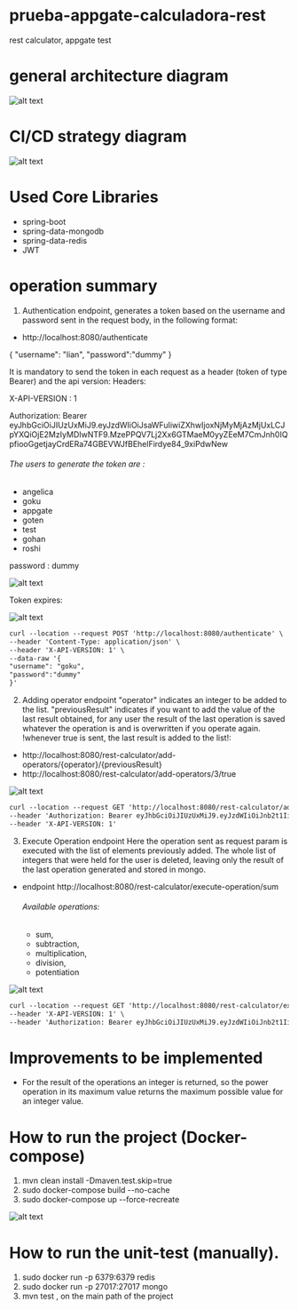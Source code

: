 # prueba-appgate-calculadora-rest

rest calculator, appgate test

# general architecture diagram

![alt text](https://github.com/AngelicaQuevedo/prueba-appgate-calculadora-rest/blob/develop/src/main/resources/Diagrama%20Arquitectura.png?raw=true)

# CI/CD strategy diagram 

![alt text](https://github.com/AngelicaQuevedo/prueba-appgate-calculadora-rest/blob/develop/src/main/resources/CI-CD.png?raw=true)




# Used Core Libraries
* spring-boot
* spring-data-mongodb
* spring-data-redis
* JWT

# operation summary

1. Authentication endpoint, generates a token based on the username and password sent in the request body, in the following format:


 * http://localhost:8080/authenticate

{
"username": "lian",
"password":"dummy"
}

It is mandatory to send the token in each request as a header (token of type Bearer) and the api version:
Headers: 

X-API-VERSION : 1

Authorization:
Bearer eyJhbGciOiJIUzUxMiJ9.eyJzdWIiOiJsaWFuIiwiZXhwIjoxNjMyMjAzMjUxLCJpYXQiOjE2MzIyMDIwNTF9.MzePPQV7Lj2Xx6GTMaeM0yyZEeM7CmJnh0IQpfiooGgetjayCrdERa74GBEVWJfBEhelFirdye84_9xiPdwNew

###### The users to generate the token are : 
* angelica
* goku
* appgate
* goten
* test
* gohan
* roshi 

password : dummy

![alt text](https://github.com/AngelicaQuevedo/prueba-appgate-calculadora-rest/blob/develop/src/main/resources/auth.png?raw=true)

Token expires:

![alt text](https://github.com/AngelicaQuevedo/prueba-appgate-calculadora-rest/blob/develop/src/main/resources/expiredToken.png?raw=true)


```html
curl --location --request POST 'http://localhost:8080/authenticate' \
--header 'Content-Type: application/json' \
--header 'X-API-VERSION: 1' \
--data-raw '{
"username": "goku",
"password":"dummy"
}'
```

2. Adding operator endpoint
"operator" indicates an integer to be added to the list. "previousResult" indicates if you want to add the value of the last result obtained, for any user the result of the last operation is saved whatever the operation is and is overwritten if you operate again. !whenever true is sent, the last result is added to the list!:
* http://localhost:8080/rest-calculator/add-operators/{operator}/{previousResult}
* http://localhost:8080/rest-calculator/add-operators/3/true

![alt text](https://github.com/AngelicaQuevedo/prueba-appgate-calculadora-rest/blob/develop/src/main/resources/addingoperator.png?raw=true)


```html
curl --location --request GET 'http://localhost:8080/rest-calculator/add-operators/1/true' \
--header 'Authorization: Bearer eyJhbGciOiJIUzUxMiJ9.eyJzdWIiOiJnb2t1IiwiZXhwIjoxNjMzMzI5NDA5LCJpYXQiOjE2MzMzMjgyMDl9.SkmySOkkbTymWl29s1BtwE6WP_vWPRgUEgAF0YdqxoHAQOuSnNxsJxjM4gJB14kFTgFa2TtrnamDU_ADt2k24Q' \
--header 'X-API-VERSION: 1'
```

3. Execute Operation endpoint
Here the operation sent as request param is executed with the list of elements previously added. The whole list of integers that were held for the user is deleted, leaving only the result of the last operation generated and stored in mongo.
* endpoint http://localhost:8080/rest-calculator/execute-operation/sum

	###### Available operations: 
	
	* sum,
	* subtraction,
	* multiplication,
	* division,
	* potentiation

![alt text](https://github.com/AngelicaQuevedo/prueba-appgate-calculadora-rest/blob/develop/src/main/resources/operation.png?raw=true)


```html
curl --location --request GET 'http://localhost:8080/rest-calculator/execute-operation/sum' \
--header 'X-API-VERSION: 1' \
--header 'Authorization: Bearer eyJhbGciOiJIUzUxMiJ9.eyJzdWIiOiJnb2t1IiwiZXhwIjoxNjMzMzI5NDA5LCJpYXQiOjE2MzMzMjgyMDl9.SkmySOkkbTymWl29s1BtwE6WP_vWPRgUEgAF0YdqxoHAQOuSnNxsJxjM4gJB14kFTgFa2TtrnamDU_ADt2k24Q'
```


# Improvements to be implemented

* For the result of the operations an integer is returned, so the power operation in its maximum value returns the maximum possible value for an integer value.

# How to run the project (Docker-compose)
1. mvn clean install -Dmaven.test.skip=true
2. sudo docker-compose build --no-cache
3. sudo docker-compose up --force-recreate

![alt text](https://github.com/AngelicaQuevedo/prueba-appgate-calculadora-rest/blob/develop/src/main/resources/PS.png?raw=true)


# How to run the unit-test (manually).

1. sudo docker run -p 6379:6379 redis
2. sudo docker run -p 27017:27017 mongo
3. mvn test , on the main path of the project





